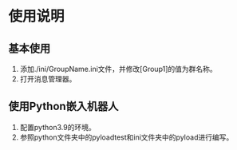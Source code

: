 # 使用说明

## 基本使用

1. 添加./ini/GroupName.ini文件，并修改[Group1]的值为群名称。
2. 打开消息管理器。

## 使用Python嵌入机器人

1. 配置python3.9的环境。
2. 参照python文件夹中的pyloadtest和ini文件夹中的pyload进行编写。